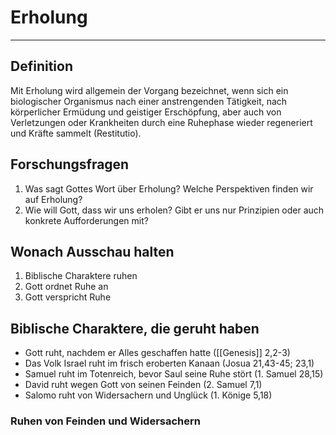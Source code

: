 # Erholung
---

## Definition

Mit Erholung wird allgemein der Vorgang bezeichnet, wenn sich ein biologischer Organismus nach einer anstrengenden Tätigkeit, nach körperlicher Ermüdung und geistiger Erschöpfung, aber auch von Verletzungen oder Krankheiten durch eine Ruhephase wieder regeneriert und Kräfte sammelt (Restitutio).

## Forschungsfragen

1. Was sagt Gottes Wort über Erholung? Welche Perspektiven finden wir auf Erholung?
2. Wie will Gott, dass wir uns erholen? Gibt er uns nur Prinzipien oder auch konkrete Aufforderungen mit?

## Wonach Ausschau halten

1. Biblische Charaktere ruhen
2. Gott ordnet Ruhe an
3. Gott verspricht Ruhe

## Biblische Charaktere, die geruht haben

- Gott ruht, nachdem er Alles geschaffen hatte ([[Genesis]] 2,2-3)
- Das Volk Israel ruht im frisch eroberten Kanaan (Josua 21,43-45; 23,1)
- Samuel ruht im Totenreich, bevor Saul seine Ruhe stört (1. Samuel 28,15)
- David ruht wegen Gott von seinen Feinden (2. Samuel 7,1)
- Salomo ruht von Widersachern und Unglück (1. Könige 5,18)

### Ruhen von Feinden und Widersachern
